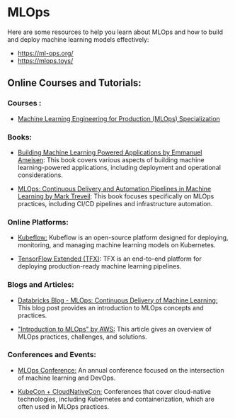 # MLOps

Here are some resources to help you learn about MLOps and how to build and deploy machine learning models effectively:

- https://ml-ops.org/
- https://mlops.toys/

## Online Courses and Tutorials:

### Courses : 

- [Machine Learning Engineering for Production (MLOps) Specialization](https://www.coursera.org/specializations/machine-learning-engineering-for-production-mlops#courses) 


### Books:

- [Building Machine Learning Powered Applications by Emmanuel Ameisen]():
This book covers various aspects of building machine learning-powered applications, including deployment and operational considerations.


- [MLOps: Continuous Delivery and Automation Pipelines in Machine Learning by Mark Treveil]():
This book focuses specifically on MLOps practices, including CI/CD pipelines and infrastructure automation.

### Online Platforms:

- [Kubeflow:]()
Kubeflow is an open-source platform designed for deploying, monitoring, and managing machine learning models on Kubernetes.

- [TensorFlow Extended (TFX)]():
TFX is an end-to-end platform for deploying production-ready machine learning pipelines.


### Blogs and Articles:

- [Databricks Blog - MLOps: Continuous Delivery of Machine Learning:]()
This blog post provides an introduction to MLOps concepts and practices.

- ["Introduction to MLOps" by AWS:]()
This article gives an overview of MLOps practices, challenges, and solutions.


### Conferences and Events:

- [MLOps Conference:]()
An annual conference focused on the intersection of machine learning and DevOps.

- [KubeCon + CloudNativeCon:]()
Conferences that cover cloud-native technologies, including Kubernetes and containerization, which are often used in MLOps practices.
